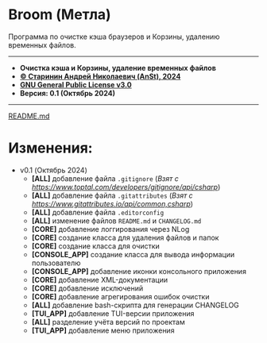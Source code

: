 # Broom \(Метла\)

Программа по очистке кэша браузеров и Корзины, удалению временных файлов.

***

* **Очистка кэша и Корзины, удаление временных файлов**
* [**© Старинин Андрей Николаевич \(AnSt\), 2024**](https://github.com/anst-foto)
* [**GNU General Public License v3.0**](/LICENSE)
* **Версия: 0.1 \(Октябрь 2024\)**

***

[README.md](/README.md)

# Изменения:

+ v0.1 (Октябрь 2024)
  + **\[ALL\]** добавление файла `.gitignore` (*Взят с https://www.toptal.com/developers/gitignore/api/csharp*)
  + **\[ALL\]** добавление файла `.gitattributes` (*Взят с https://www.gitattributes.io/api/common,csharp*)
  + **\[ALL\]** добавление файла `.editorconfig`
  + **\[ALL\]** изменение файлов `README.md` и `CHANGELOG.md`
  + **\[CORE\]** добавление логгирования через NLog
  + **\[CORE\]** создание класса для удаления файлов и папок
  + **\[CORE\]** создание класса для очистки
  + **\[CONSOLE_APP\]** создание класса для вывода информации пользователю
  + **\[CONSOLE_APP\]** добавление иконки консольного приложения
  + **\[CORE\]** добавление XML-документации
  + **\[CORE\]** добавление исключений
  + **\[CORE\]** добавление агрегирования ошибок очистки
  + **\[ALL\]** добавление bash-скрипта для генерации CHANGELOG
  + **\[TUI_APP\]** добавление TUI-версии приложения
  + **\[ALL\]** разделение учёта версий по проектам
  + **\[TUI_APP\]** добавление меню приложения
